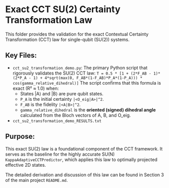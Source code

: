 # Exact CCT SU(2) Certainty Transformation Law

This folder provides the validation for the exact Contextual Certainty Transformation (CCT) law for single-qubit (SU(2)) systems.

## Key Files:

*   `cct_su2_transformation_demo.py`: The primary Python script that rigorously validates the SU(2) CCT law:
    `T = 0.5 * [1 + (2*F_AB - 1)*(2*P_A - 1) + 4*sqrt(max(0, F_AB*(1-F_AB)*P_A*(1-P_A))) * cos(gamma_relative_dihedral)]`
    The script confirms that this formula is exact (R² ≈ 1.0) when:
    *   States |A⟩ and |B⟩ are pure qubit states.
    *   `P_A` is the initial certainty `|<O_eig|A>|^2`.
    *   `F_AB` is the fidelity `|<A|B>|^2`.
    *   `gamma_relative_dihedral` is the **oriented (signed) dihedral angle** calculated from the Bloch vectors of A, B, and O_eig.
*   `cct_su2_transformation_demo_RESULTS.txt`

## Purpose:
This exact SU(2) law is a foundational component of the CCT framework. It serves as the baseline for the highly accurate SU(N) `KappaAdaptiveCCTPredictor`, which applies this law to optimally projected effective 2D states.

The detailed derivation and discussion of this law can be found in Section 3 of the main project `README.md`.
